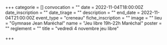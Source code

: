 +++
categorie = []
convocation = ""
date = 2022-11-04T18:00:00Z
date_inscription = ""
date_tirage = ""
description = ""
end_date = 2022-11-04T21:00:00Z
event_type = "creneau"
fiche_inscription = ""
image = ""
lieu = "Gymnase Jean Maréchal"
name = "Jeu libre 19h-22h Maréchal"
poster = ""
reglement = ""
title = "vedredi 4 novembre jeu libre"

+++
